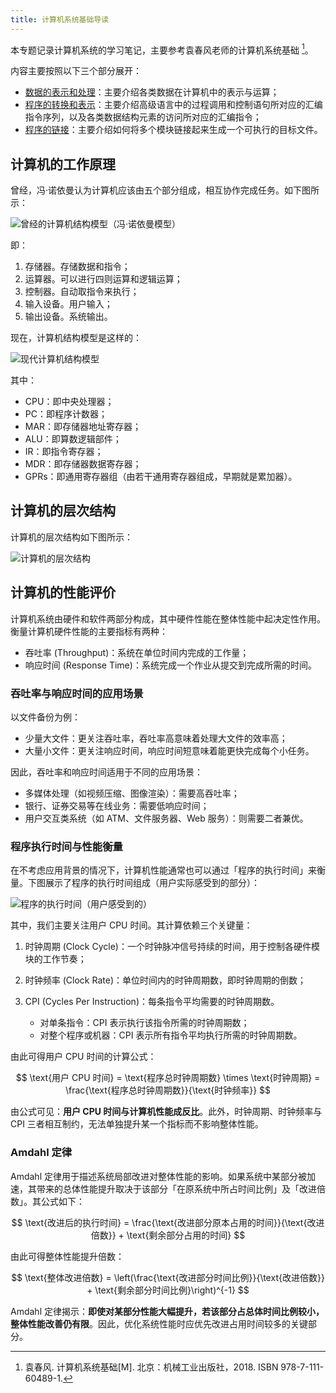 ```yaml
---
title: 计算机系统基础导读
---
```


本专题记录计算机系统的学习笔记，主要参考袁春风老师的计算机系统基础 [^book]。

[^book]: 袁春风. 计算机系统基础[M]. 北京：机械工业出版社，2018. ISBN 978-7-111-60489-1.

内容主要按照以下三个部分展开：

- [数据的表示和处理](./data-represent-and-process.md)：主要介绍各类数据在计算机中的表示与运算；
- [程序的转换和表示](program-transform-and-represent.md)：主要介绍高级语言中的过程调用和控制语句所对应的汇编指令序列，以及各类数据结构元素的访问所对应的汇编指令；
- [程序的链接](program-link.md)：主要介绍如何将多个模块链接起来生成一个可执行的目标文件。

## 计算机的工作原理

曾经，冯·诺依曼认为计算机应该由五个部分组成，相互协作完成任务。如下图所示：

![曾经的计算机结构模型（冯·诺依曼模型）](https://cdn.dwj601.cn/images/202404141728836.png)

即：

1. 存储器。存储数据和指令；
2. 运算器。可以进行四则运算和逻辑运算；
3. 控制器。自动取指令来执行；
4. 输入设备。用户输入；
5. 输出设备。系统输出。

现在，计算机结构模型是这样的：

![现代计算机结构模型](https://cdn.dwj601.cn/images/202405141947181.png)

其中：

- CPU：即中央处理器；
- PC：即程序计数器；
- MAR：即存储器地址寄存器；
- ALU：即算数逻辑部件；
- IR：即指令寄存器；
- MDR：即存储器数据寄存器；
- GPRs：即通用寄存器组（由若干通用寄存器组成，早期就是累加器）。

## 计算机的层次结构

计算机的层次结构如下图所示：

![计算机的层次结构](https://cdn.dwj601.cn/images/202404141733628.png)

## 计算机的性能评价

计算机系统由硬件和软件两部分构成，其中硬件性能在整体性能中起决定性作用。衡量计算机硬件性能的主要指标有两种：

- 吞吐率 (Throughput)：系统在单位时间内完成的工作量；
- 响应时间 (Response Time)：系统完成一个作业从提交到完成所需的时间。

### 吞吐率与响应时间的应用场景

以文件备份为例：

- 少量大文件：更关注吞吐率，吞吐率高意味着处理大文件的效率高；
- 大量小文件：更关注响应时间，响应时间短意味着能更快完成每个小任务。

因此，吞吐率和响应时间适用于不同的应用场景：

- 多媒体处理（如视频压缩、图像渲染）：需要高吞吐率；
- 银行、证券交易等在线业务：需要低响应时间；
- 用户交互类系统（如 ATM、文件服务器、Web 服务）：则需要二者兼优。

### 程序执行时间与性能衡量

在不考虑应用背景的情况下，计算机性能通常也可以通过「程序的执行时间」来衡量。下图展示了程序的执行时间组成（用户实际感受到的部分）：

![程序的执行时间（用户感受到的）](https://cdn.dwj601.cn/images/202403252043639.png)

其中，我们主要关注用户 CPU 时间。其计算依赖三个关键量：

1. 时钟周期 (Clock Cycle)：一个时钟脉冲信号持续的时间，用于控制各硬件模块的工作节奏；
2. 时钟频率 (Clock Rate)：单位时间内的时钟周期数，即时钟周期的倒数；
3. CPI (Cycles Per Instruction)：每条指令平均需要的时钟周期数。

   - 对单条指令：CPI 表示执行该指令所需的时钟周期数；
   - 对整个程序或机器：CPI 表示所有指令平均执行所需的时钟周期数。

由此可得用户 CPU 时间的计算公式：

$$
\text{用户 CPU 时间}
= \text{程序总时钟周期数} \times \text{时钟周期}
= \frac{\text{程序总时钟周期数}}{\text{时钟频率}}
$$

由公式可见：**用户 CPU 时间与计算机性能成反比**。此外，时钟周期、时钟频率与 CPI 三者相互制约，无法单独提升某一个指标而不影响整体性能。

### Amdahl 定律

Amdahl 定律用于描述系统局部改进对整体性能的影响。如果系统中某部分被加速，其带来的总体性能提升取决于该部分「在原系统中所占时间比例」及「改进倍数」。其公式如下：

$$
\text{改进后的执行时间}
= \frac{\text{改进部分原本占用的时间}}{\text{改进倍数}} + \text{剩余部分占用的时间}
$$

由此可得整体性能提升倍数：

$$
\text{整体改进倍数} = \left(\frac{\text{改进部分时间比例}}{\text{改进倍数}} + \text{剩余部分时间比例}\right)^{-1}
$$

Amdahl 定律揭示：**即使对某部分性能大幅提升，若该部分占总体时间比例较小，整体性能改善仍有限**。因此，优化系统性能时应优先改进占用时间较多的关键部分。
